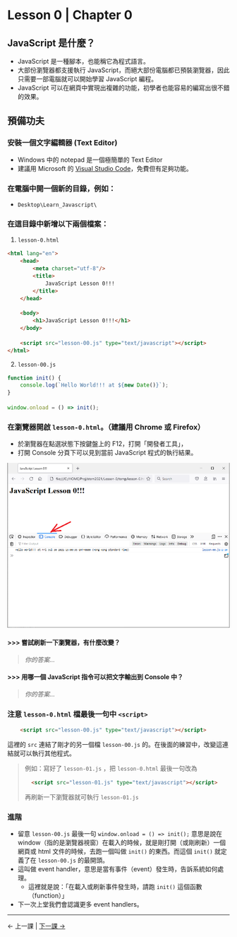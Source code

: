 # Lesson 0 | Chapter 0

## JavaScript 是什麼？
- JavaScript 是一種腳本，也能稱它為程式語言。
- 大部份瀏覽器都支援執行 JavaScript，而絕大部份電腦都已預裝瀏覽器，因此只需要一部電腦就可以開始學習 JavaScript 編程。
- JavaScript 可以在網頁中實現出複雜的功能，初學者也能容易的編寫出很不錯的效果。

## 預備功夫

### 安裝一個文字編輯器 (Text Editor)
- Windows 中的 notepad 是一個極簡單的 Text Editor
- 建議用 Microsoft 的 [Visual Studio Code](https://code.visualstudio.com/)，免費但有足夠功能。

### 在電腦中開一個新的目錄，例如：
- `Desktop\Learn_Javascript\`

### 在這目錄中新增以下兩個檔案：
1. `lesson-0.html`
```html
<html lang="en">
	<head>
		<meta charset="utf-8"/>
		<title>
			JavaScript Lesson 0!!!
		</title>
	</head>

	<body>
		<h1>JavaScript Lesson 0!!!</h1>
	</body>

	<script src="lesson-00.js" type="text/javascript"></script>
</html>
```

2. `lesson-00.js`
```javascript
function init() {
	console.log(`Hello World!!! at ${new Date()}`);
}

window.onload = () => init();
```

### 在瀏覽器開啟 `lesson-0.html`。（建議用 Chrome 或 Firefox）

- 於瀏覽器在點選狀態下按鍵盤上的 F12，打開「開發者工具」，
- 打開 Console 分頁下可以見到當前 JavaScript 程式的執行結果。

![Dev Tools - Console](lesson-00.png)

#### >>> 嘗試刷新一下瀏覽器，有什麼改變？
> _你的答案..._

#### >>> 用哪一個 JavaScript 指令可以把文字輸出到 Console 中？
> _你的答案..._

### 注意 `lesson-0.html` 檔最後一句中 `<script>`
```html
	<script src="lesson-00.js" type="text/javascript"></script>
```

這裡的 `src` 連結了剛才的另一個檔 `lesson-00.js` 的。在後面的練習中，改變這連結就可以執行其他程式。
> 例如：寫好了 `lesson-01.js` ，把 `lesson-0.html` 最後一句改為
> ```html
> 	<script src="lesson-01.js" type="text/javascript"></script>
> ```
> 再刷新一下瀏覽器就可執行 `lesson-01.js`

### 進階
- 留意 `lesson-00.js` 最後一句 `window.onload = () => init();` 意思是說在 window（指的是瀏覽器視窗）在載入的時候，就是剛打開（或剛刷新）一個網頁或 html 文件的時候，去跑一個叫做 `init()` 的東西。而這個 `init()` 就定義了在 `lesson-00.js` 的最開頭。
- 這叫做 event handler，意思是當有事件（event）發生時，告訴系統如何處理。
  - 這裡就是說：「在載入或刷新事件發生時，請跑 `init()` 這個函數（function）」
- 下一次上堂我們會認識更多 event handlers。

---

← 上一課 | [下一課 →](lesson-01.md)
